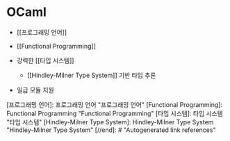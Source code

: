 # OCaml

- [[프로그래밍 언어]]

- [[Functional Programming]]

- 강력한 [[타입 시스템]]
  - [[Hindley-Milner Type System]] 기반 타입 추론

- 일급 모듈 지원

[//begin]: # "Autogenerated link references for markdown compatibility"
[프로그래밍 언어]: 프로그래밍 언어 "프로그래밍 언어"
[Functional Programming]: Functional Programming "Functional Programming"
[타입 시스템]: 타입 시스템 "타입 시스템"
[Hindley-Milner Type System]: Hindley-Milner Type System "Hindley-Milner Type System"
[//end]: # "Autogenerated link references"